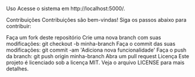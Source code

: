 Uso
Acesse o sistema em http://localhost:5000/.

Contribuições
Contribuições são bem-vindas! Siga os passos abaixo para contribuir:

Faça um fork deste repositório
Crie uma nova branch com suas modificações: git checkout -b minha-branch
Faça o commit das suas modificações: git commit -am 'Adiciona nova funcionalidade'
Faça o push da branch: git push origin minha-branch
Abra um pull request
Licença
Este projeto é licenciado sob a licença MIT. Veja o arquivo LICENSE para mais detalhes.